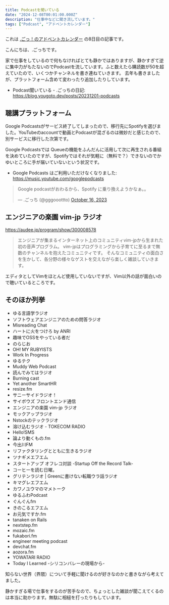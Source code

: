 ```yaml
---
title: Podcastを聞いている
date: "2024-12-08T00:01:00.000Z"
description: "仕事中などに聞き流しています。"
tags: ["Podcast", "アドベントカレンダー"]
---
```


これは [.ごっ！のアドベントカレンダー](https://adventar.org/calendars/10323) の8日目の記事です。

こんにちは、.ごっちです。

家で仕事をしているので何もなければとても静かではありますが、静かすぎて逆に集中力がもたないのでPodcastを流しています。ふと数えたら購読数が50を超えていたので、いくつかチャンネルを書き連ねていきます。
去年も書きましたが、プラットフォーム含めて変わったり追加したりしています。

- Podcast聞いている - .ごっちの日記: https://blog.yougoto.dev/posts/20231201-podcasts

## 聴講プラットフォーム

Google Podcastsがサービス終了してしまったので、移行先にSpotifyを選びました。YouTubeのaccountで動画とPodcastが混ざるのは微妙だと感じたので、別サービスに移行した次第です。

Google Podcastsでは Queueの機能をふんだんに活用して次に再生される番組を決めていたのですが、Spotifyではそれが気軽に（無料で？）できないのでかゆいところに手が届いていないという状況です。

- Google Podcasts はご利用いただけなくなりました: https://music.youtube.com/googlepodcasts

<blockquote class="twitter-tweet"><p lang="ja" dir="ltr">Google podcastがおわるから、Spotify に乗り換えようかなぁ。。</p>&mdash; .ごっち (@gggooottto) <a href="https://twitter.com/gggooottto/status/1713820682247938144?ref_src=twsrc%5Etfw">October 16, 2023</a></blockquote>

## エンジニアの楽園 vim-jp ラジオ

https://audee.jp/program/show/300008578

>エンジニアが集まるインターネット上のコミュニティvim-jpから生まれた初の音声プログラム。
> vim-jpはプログラミングから子育てに至るまで無数のチャンネルを抱えたコミュニティです。
> そんなコミュニティの面白さを生かして、各分野の様々なゲストを交えながら楽しく雑談していきます。

エディタとしてVimをほとんど使用していないですが、Vim以外の話が面白いので聴いているところです。

## そのほか列挙

- ゆる言語学ラジオ
- ソフトウェアエンジニアのための問答ラジオ
- Misreading Chat
- ハートに火をつけろ by ANRI
- 趣味でOSSをやっている者だ
- のらじお
- OH! MY RUBYISTS
- Work In Progress
- ゆるテク
- Muddy Web Podcast
- 読んでみてはラジオ
- Burning cast
- Yet another SmartHR
- resize.fm
- サニーサイドラジオ！
- サイボウズ フロントエンド通信
- エンジニアの楽園 vim-jp ラジオ
- モックアップラジオ
- Nstockのテックラジオ
- 溶け込むラジオ - TOKECOM RADIO
- Hello!SMS
- 論より動くもの.fm
- 今出川FM
- リファクタリングとともに生きるラジオ
- ツナギメエフエム
- スタートアップ オフレコ対談 -Startup Off the Record Talk-
- コーヒーを読む日曜。
- グリテンラジオ | Greenに書けない転職ウラ話ラジオ
- キマグレエフエム
- カワノユウマのマメトーク
- ゆるふわPodcast
- ぐんぐんfm
- きのこるエフエム
- お元気ですか.fm
- tanaken on Rails
- nextstep.fm
- mozaic.fm
- fukabori.fm
- engineer meeting podcast
- devchat.fm
- aozora.fm
- YOWATARI RADIO
- Today I Learned -シリコンバレーの現場から-

知らない世界（界隈）について手軽に聞けるのが好きなのかと書きながら考えてました。

静かすぎる場で仕事をするのが苦手なので、ちょっとした雑談が聞こえてくるのは本当に助かります。無駄に相槌を打ったりもしています。
